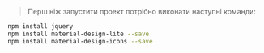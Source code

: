 > Перш ніж запустити проект потрібно виконати наступні команди:

```bash
npm install jquery
npm install material-design-lite --save
npm install material-design-icons --save
```
